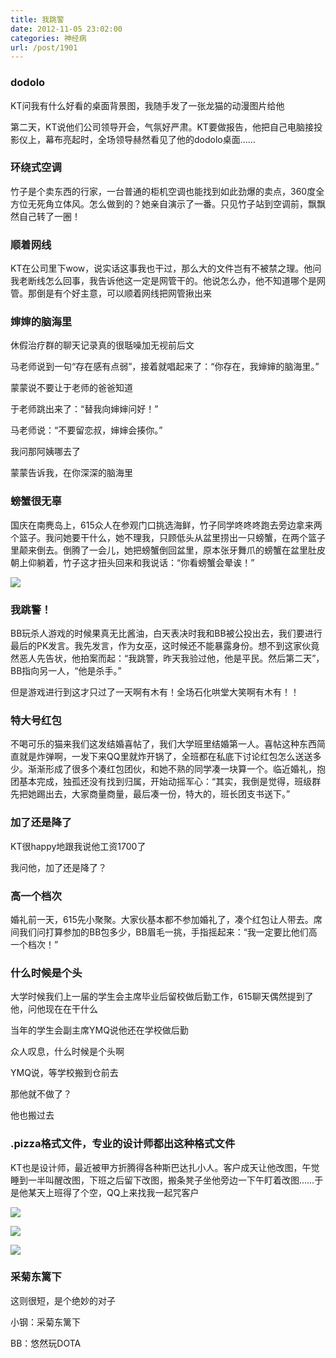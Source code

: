 ```yaml
---
title: 我跳警
date: 2012-11-05 23:02:00
categories: 神经病
url: /post/1901
---
```


### dodolo

KT问我有什么好看的桌面背景图，我随手发了一张龙猫的动漫图片给他

第二天，KT说他们公司领导开会，气氛好严肃。KT要做报告，他把自己电脑接投影仪上，幕布亮起时，全场领导赫然看见了他的dodolo桌面……

### 环绕式空调

竹子是个卖东西的行家，一台普通的柜机空调也能找到如此劲爆的卖点，360度全方位无死角立体风。怎么做到的？她亲自演示了一番。只见竹子站到空调前，飘飘然自己转了一圈！

### 顺着网线

KT在公司里下wow，说实话这事我也干过，那么大的文件岂有不被禁之理。他问我老断线怎么回事，我告诉他这一定是网管干的。他说怎么办，他不知道哪个是网管。那倒是有个好主意，可以顺着网线把网管揪出来

### 婶婶的脑海里

休假治疗群的聊天记录真的很聒噪加无视前后文

马老师说到一句“存在感有点弱”，接着就唱起来了：“你存在，我婶婶的脑海里。”

蒙蒙说不要让于老师的爸爸知道

于老师跳出来了：“替我向婶婶问好！”

马老师说：“不要留恋叔，婶婶会揍你。”

我问那阿姨哪去了

蒙蒙告诉我，在你深深的脑海里

### 螃蟹很无辜

国庆在南麂岛上，615众人在参观门口挑选海鲜，竹子同学咚咚咚跑去旁边拿来两个篮子。我问她要干什么，她不理我，只顾低头从盆里捞出一只螃蟹，在两个篮子里颠来倒去。倒腾了一会儿，她把螃蟹倒回盆里，原本张牙舞爪的螃蟹在盆里肚皮朝上仰躺着，竹子这才扭头回来和我说话：“你看螃蟹会晕诶！”

![](https://storageapi.fleek.co/0a3a8890-e65e-47ce-93d7-0442b9209d38-bucket/blog/posts/2012-11/11-05/1.jpg)

### 我跳警！

BB玩杀人游戏的时候果真无比酱油，白天表决时我和BB被公投出去，我们要进行最后的PK发言。我先发言，作为女巫，这时候还不能暴露身份。想不到这家伙竟然恶人先告状，他拍案而起：“我跳警，昨天我验过他，他是平民。然后第二天”，BB指向另一人，“他是杀手。”

但是游戏进行到这才只过了一天啊有木有！全场石化哄堂大笑啊有木有！！

### 特大号红包

不喝可乐的猫来我们这发结婚喜帖了，我们大学班里结婚第一人。喜帖这种东西简直就是炸弹啊，一发下来QQ里就炸开锅了，全班都在私底下讨论红包怎么送送多少。渐渐形成了很多个凑红包团伙，和她不熟的同学凑一块算一个。临近婚礼，抱团基本完成，独孤还没有找到归属，开始动摇军心：“其实，我倒是觉得，班级群先把她踢出去，大家商量商量，最后凑一份，特大的，班长团支书送下。”

### 加了还是降了

KT很happy地跟我说他工资1700了

我问他，加了还是降了？

### 高一个档次

婚礼前一天，615先小聚聚。大家伙基本都不参加婚礼了，凑个红包让人带去。席间我们问打算参加的BB包多少，BB眉毛一挑，手指摇起来：“我一定要比他们高一个档次！”

### 什么时候是个头

大学时候我们上一届的学生会主席毕业后留校做后勤工作，615聊天偶然提到了他，问他现在在干什么

当年的学生会副主席YMQ说他还在学校做后勤

众人叹息，什么时候是个头啊

YMQ说，等学校搬到仓前去

那他就不做了？

他也搬过去

### .pizza格式文件，专业的设计师都出这种格式文件

KT也是设计师，最近被甲方折腾得各种斯巴达扎小人。客户成天让他改图，午觉睡到一半叫醒改图，下班之后留下改图，搬条凳子坐他旁边一下午盯着改图……于是他某天上班得了个空，QQ上来找我一起咒客户

![](https://storageapi.fleek.co/0a3a8890-e65e-47ce-93d7-0442b9209d38-bucket/blog/posts/2012-11/11-05/2.jpg)

![](https://storageapi.fleek.co/0a3a8890-e65e-47ce-93d7-0442b9209d38-bucket/blog/posts/2012-11/11-05/3.jpg)

![](https://storageapi.fleek.co/0a3a8890-e65e-47ce-93d7-0442b9209d38-bucket/blog/posts/2012-11/11-05/4.jpg)

### 采菊东篱下

这则很短，是个绝妙的对子

小钢：采菊东篱下

BB：悠然玩DOTA